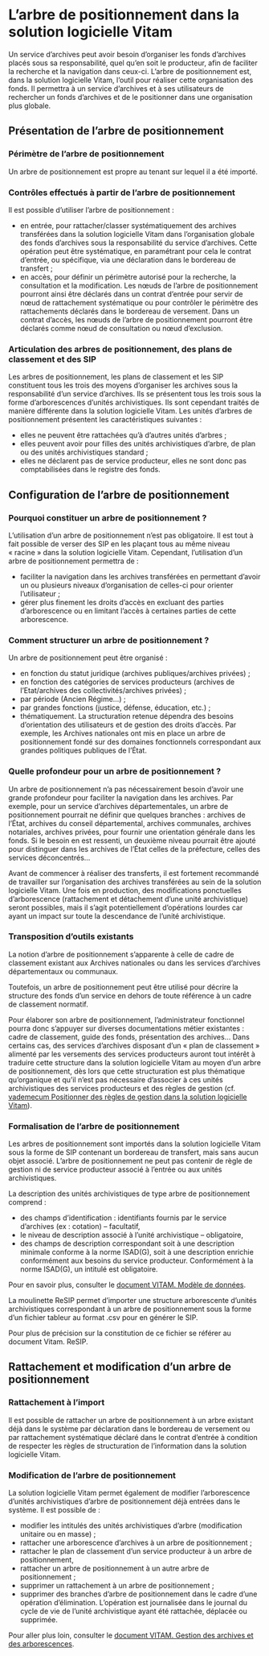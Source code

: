 L’arbre de positionnement dans la solution logicielle Vitam
====

Un service d’archives peut avoir besoin d’organiser les fonds d’archives placés sous sa responsabilité, quel qu’en soit le producteur, afin de faciliter la recherche et la navigation dans ceux-ci. L’arbre de positionnement est, dans la solution logicielle Vitam, l’outil pour réaliser cette organisation des fonds. Il permettra à un service d’archives et à ses utilisateurs de rechercher un fonds d’archives et de le positionner dans une organisation plus globale.

Présentation de l’arbre de positionnement
----

### Périmètre de l’arbre de positionnement
Un arbre de positionnement est propre au tenant sur lequel il a été importé.

### Contrôles effectués à partir de l’arbre de positionnement
Il est possible d’utiliser l’arbre de positionnement :
- en entrée, pour rattacher/classer systématiquement des archives transférées dans la solution logicielle Vitam dans l’organisation globale des fonds d’archives sous la responsabilité du service d’archives. Cette opération peut être systématique, en paramétrant pour cela le contrat d’entrée, ou spécifique, via une déclaration dans le bordereau de transfert ;
- en accès, pour définir un périmètre autorisé pour la recherche, la consultation et la modification.
Les nœuds de l’arbre de positionnement pourront ainsi être déclarés dans un contrat d’entrée pour servir de nœud de rattachement systématique ou pour contrôler le périmètre des rattachements déclarés dans le bordereau de versement.
Dans un contrat d’accès, les nœuds de l’arbre de positionnement pourront être déclarés comme nœud de consultation ou nœud d’exclusion.

### Articulation des arbres de positionnement, des plans de classement et des SIP
Les arbres de positionnement, les plans de classement et les SIP constituent tous les trois des moyens d’organiser les archives sous la responsabilité d’un service d’archives. Ils se présentent tous les trois sous la forme d’arborescences d’unités archivistiques. Ils sont cependant traités de manière différente dans la solution logicielle Vitam. Les unités d’arbres de positionnement présentent les caractéristiques suivantes :
- elles ne peuvent être rattachées qu’à d’autres unités d’arbres ;
- elles peuvent avoir pour filles des unités archivistiques d’arbre, de plan ou des unités archivistiques standard ;
- elles ne déclarent pas de service producteur, elles ne sont donc pas comptabilisées dans le registre des fonds.

Configuration de l’arbre de positionnement
---
### Pourquoi constituer un arbre de positionnement ?
L’utilisation d’un arbre de positionnement n’est pas obligatoire. Il est tout à fait possible de verser des SIP en les plaçant tous au même niveau « racine » dans la solution logicielle Vitam.
Cependant, l’utilisation d’un arbre de positionnement permettra de :
- faciliter la navigation dans les archives transférées en permettant d’avoir un ou plusieurs niveaux d’organisation de celles-ci pour orienter l’utilisateur ;
- gérer plus finement les droits d’accès en excluant des parties d’arborescence ou en limitant l’accès à certaines parties de cette arborescence.

### Comment structurer un arbre de positionnement ?
Un arbre de positionnement peut être organisé :
- en fonction du statut juridique (archives publiques/archives privées) ;
- en fonction des catégories de services producteurs (archives de l’Etat/archives des collectivités/archives privées) ;
- par période (Ancien Régime…) ;
- par grandes fonctions (justice, défense, éducation, etc.) ;
- thématiquement.
La structuration retenue dépendra des besoins d’orientation des utilisateurs et de gestion des droits d’accès.
Par exemple, les Archives nationales ont mis en place un arbre de positionnement fondé sur des domaines fonctionnels correspondant aux grandes politiques publiques de l’État.

### Quelle profondeur pour un arbre de positionnement ?
Un arbre de positionnement n’a pas nécessairement besoin d’avoir une grande profondeur pour faciliter la navigation dans les archives.
Par exemple, pour un service d’archives départementales, un arbre de positionnement pourrait ne définir que quelques branches : archives de l’État, archives du conseil départemental, archives communales, archives notariales, archives privées, pour fournir une orientation générale dans les fonds. Si le besoin en est ressenti, un deuxième niveau pourrait être ajouté pour distinguer dans les archives de l’État celles de la préfecture, celles des services déconcentrés…

Avant de commencer à réaliser des transferts, il est fortement recommandé de travailler sur l’organisation des archives transférées au sein de la solution logicielle Vitam. Une fois en production, des modifications ponctuelles d’arborescence (rattachement et détachement d’une unité archivistique) seront possibles, mais il s’agit potentiellement d’opérations lourdes car ayant un impact sur toute la descendance de l’unité archivistique.

### Transposition d’outils existants
La notion d’arbre de positionnement s’apparente à celle de cadre de classement existant aux Archives nationales ou dans les services d’archives départementaux ou communaux.

Toutefois, un arbre de positionnement peut être utilisé pour décrire la structure des fonds d’un service en dehors de toute référence à un cadre de classement normatif.

Pour élaborer son arbre de positionnement, l’administrateur fonctionnel pourra donc s’appuyer sur diverses documentations métier existantes : cadre de classement, guide des fonds, présentation des archives…
Dans certains cas, des services d’archives disposant d’un « plan de classement » alimenté par les versements des services producteurs auront tout intérêt à traduire cette structure dans la solution logicielle Vitam au moyen d’un arbre de positionnement, dès lors que cette structuration est plus thématique qu’organique et qu’il n’est pas nécessaire d’associer à ces unités archivistiques des services producteurs et des règles de gestion (cf. [vademecum Positionner des règles de gestion dans la solution logicielle Vitam](./Vademecum_reglesgestion_fonctionnement.md)).

### Formalisation de l’arbre de positionnement
Les arbres de positionnement sont importés dans la solution logicielle Vitam sous la forme de SIP contenant un bordereau de transfert, mais sans aucun objet associé. L’arbre de positionnement ne peut pas contenir de règle de gestion ni de service producteur associé à l’entrée ou aux unités archivistiques.

La description des unités archivistiques de type arbre de positionnement comprend : 
- des champs d’identification : identifiants fournis par le service d’archives (ex : cotation) – facultatif,
- le niveau de description associé à l’unité archivistique – obligatoire,
- des champs de description correspondant soit à une description minimale conforme à la norme ISAD(G), soit à une description enrichie conformément aux besoins du service producteur. Conformément à la norme ISAD(G), un intitulé est obligatoire.

Pour en savoir plus, consulter le [document VITAM. Modèle de données](./modele_de_donnees.md).

La moulinette ReSIP permet d’importer une structure arborescente d’unités archivistiques correspondant à un arbre de positionnement sous la forme d’un fichier tableur au format .csv pour en générer le SIP.

Pour plus de précision sur la constitution de ce fichier se référer au document Vitam. ReSIP.

Rattachement et modification d’un arbre de positionnement
-----

### Rattachement à l’import
Il est possible de rattacher un arbre de positionnement à un arbre existant déjà dans le système par déclaration dans le bordereau de versement ou par rattachement systématique déclaré dans le contrat d’entrée à condition de respecter les règles de structuration de l’information dans la solution logicielle Vitam.

### Modification de l’arbre de positionnement
La solution logicielle Vitam permet également de modifier l’arborescence d’unités archivistiques d’arbre de positionnement déjà entrées dans le système. Il est possible de :
- modifier les intitulés des unités archivistiques d’arbre (modification unitaire ou en masse) ;
- rattacher une arborescence d’archives à un arbre de positionnement ;
- rattacher le plan de classement d’un service producteur à un arbre de positionnement,
- rattacher un arbre de positionnement à un autre arbre de positionnement ;
- supprimer un rattachement à un arbre de positionnement ;
- supprimer des branches d’arbre de positionnement dans le cadre d’une opération d’élimination.
L’opération est journalisée dans le journal du cycle de vie de l’unité archivistique ayant été rattachée, déplacée ou supprimée.

Pour aller plus loin, consulter le [document VITAM. Gestion des archives et des arborescences](./gestion_archives_arbo.md).